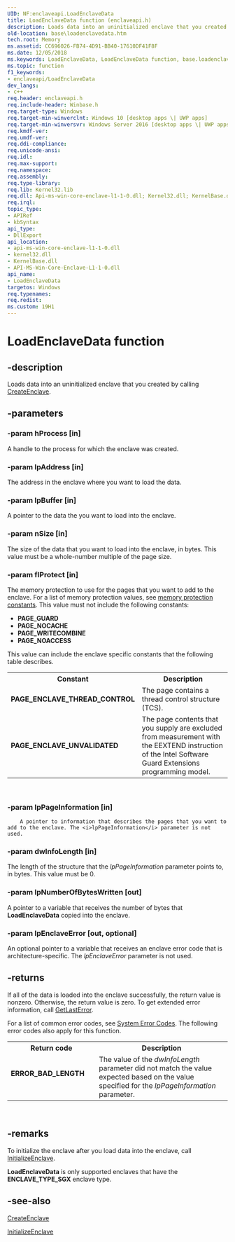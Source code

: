 ```yaml
---
UID: NF:enclaveapi.LoadEnclaveData
title: LoadEnclaveData function (enclaveapi.h)
description: Loads data into an uninitialized enclave that you created by calling CreateEnclave.
old-location: base\loadenclavedata.htm
tech.root: Memory
ms.assetid: CC696026-FB74-4D91-BB40-17610DF41F8F
ms.date: 12/05/2018
ms.keywords: LoadEnclaveData, LoadEnclaveData function, base.loadenclavedata, enclaveapi/LoadEnclaveData
ms.topic: function
f1_keywords:
- enclaveapi/LoadEnclaveData
dev_langs:
- c++
req.header: enclaveapi.h
req.include-header: Winbase.h
req.target-type: Windows
req.target-min-winverclnt: Windows 10 [desktop apps \| UWP apps]
req.target-min-winversvr: Windows Server 2016 [desktop apps \| UWP apps]
req.kmdf-ver: 
req.umdf-ver: 
req.ddi-compliance: 
req.unicode-ansi: 
req.idl: 
req.max-support: 
req.namespace: 
req.assembly: 
req.type-library: 
req.lib: Kernel32.lib
req.dll: Api-ms-win-core-enclave-l1-1-0.dll; Kernel32.dll; KernelBase.dll
req.irql: 
topic_type:
- APIRef
- kbSyntax
api_type:
- DllExport
api_location:
- api-ms-win-core-enclave-l1-1-0.dll
- kernel32.dll
- KernelBase.dll
- API-MS-Win-Core-Enclave-L1-1-0.dll
api_name:
- LoadEnclaveData
targetos: Windows
req.typenames: 
req.redist: 
ms.custom: 19H1
---
```


# LoadEnclaveData function


## -description


Loads data into an  uninitialized enclave that you created by calling <a href="https://docs.microsoft.com/windows/desktop/api/enclaveapi/nf-enclaveapi-createenclave">CreateEnclave</a>.


## -parameters




### -param hProcess [in]

A handle to the process for which the enclave was created.


### -param lpAddress [in]

The address in the enclave where you want to load the data.


### -param lpBuffer [in]

A pointer to the data the you want to load into the enclave.


### -param nSize [in]

The size of the data that you want to load into the enclave, in bytes. This value must be a whole-number multiple of the page size.


### -param flProtect [in]

The memory protection to use for the pages that you want to add to the enclave. For a list of memory protection values, see <a href="https://docs.microsoft.com/windows/desktop/Memory/memory-protection-constants">memory protection constants</a>. This value must not include the following constants:

<ul>
<li><b>PAGE_GUARD</b></li>
<li><b>PAGE_NOCACHE</b></li>
<li><b>PAGE_WRITECOMBINE</b></li>
<li><b>PAGE_NOACCESS</b></li>
</ul>
This value can include the enclave specific constants that the following table describes.

<table>
<tr>
<th>Constant</th>
<th>Description</th>
</tr>
<tr>
<td><b>PAGE_ENCLAVE_THREAD_CONTROL</b></td>
<td>The page contains a thread control structure (TCS).</td>
</tr>
<tr>
<td><b>PAGE_ENCLAVE_UNVALIDATED</b></td>
<td>The page contents that you supply are excluded from measurement with the EEXTEND instruction of the Intel Software Guard Extensions programming model.</td>
</tr>
</table>
 


### -param lpPageInformation [in]

		A pointer to information that describes the pages that you want to add to the enclave. The <i>lpPageInformation</i> parameter is not used.


### -param dwInfoLength [in]

The length of the structure that the <i>lpPageInformation</i> parameter points to, in bytes. This value must be 0.


### -param lpNumberOfBytesWritten [out]

A pointer to a variable that receives the number of bytes that <b>LoadEnclaveData</b> copied into the enclave.


### -param lpEnclaveError [out, optional]

An optional pointer to  a variable that receives an enclave error code that is architecture-specific. The <i>lpEnclaveError</i> parameter is not used.


## -returns



If all of the data is loaded into the enclave successfully, the return value is nonzero. Otherwise, the return value is zero. To get extended error information, call <a href="https://docs.microsoft.com/windows/desktop/api/errhandlingapi/nf-errhandlingapi-getlasterror">GetLastError</a>.

For a list of common error codes, see <a href="https://docs.microsoft.com/windows/desktop/Debug/system-error-codes">System Error Codes</a>. The following error codes also apply for this function.

<table>
<tr>
<th>Return code</th>
<th>Description</th>
</tr>
<tr>
<td width="40%">
<dl>
<dt><b><b>ERROR_BAD_LENGTH</b></b></dt>
</dl>
</td>
<td width="60%">
The value of the <i>dwInfoLength</i> parameter did not match the value expected based on the value specified for the <i>lpPageInformation</i> parameter.

</td>
</tr>
</table>
 




## -remarks



To initialize the enclave after you load data into the enclave, call <a href="https://docs.microsoft.com/windows/desktop/api/enclaveapi/nf-enclaveapi-initializeenclave">InitializeEnclave</a>.

<b>LoadEnclaveData</b> is only supported enclaves that have  the <b>ENCLAVE_TYPE_SGX</b> enclave type.




## -see-also




<a href="https://docs.microsoft.com/windows/desktop/api/enclaveapi/nf-enclaveapi-createenclave">CreateEnclave</a>



<a href="https://docs.microsoft.com/windows/desktop/api/enclaveapi/nf-enclaveapi-initializeenclave">InitializeEnclave</a>
 

 

